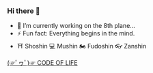 ### Hi there 👋
- 🔭 I’m currently working on the 8th plane...
- ⚡ Fun fact: Everything begins in the mind.
- ⛩ Shoshin 💻 Mushin 🏍 Fudoshin 👓 Zanshin

[(☞ﾟヮﾟ)☞ CODE OF LIFE](http://thecodelesscode.com/case/1) 
